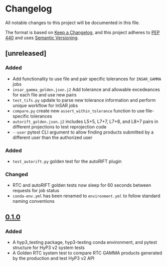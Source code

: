 # Changelog

All notable changes to this project will be documented in this file.

The format is based on [Keep a Changelog](https://keepachangelog.com/en/1.0.0/),
and this project adheres to [PEP 440](https://www.python.org/dev/peps/pep-0440/) 
and uses [Semantic Versioning](https://semver.org/spec/v2.0.0.html).

## [unreleased]

### Added
* Add functionality to use file and pair specific tolerances for `INSAR_GAMMA` jobs
* `insar_gamma_golden.json.j2` Add tolerance and allowable excedeances for each file and use new pairs
* `test_tifs.py` update to parse new tolerance information and perform unique workflow for InSAR jobs
* `compare.py` create new `assert_within_tolerance` function to use file-specific tolerances
* `autorift_golden.json.j2` includes L5+5, L7+7, L7+8, and L8+7 pairs in different projections to test reprojection code
* `--user` pytest CLI argument to allow finding products submitted by a different user than the authorized user

### Added
* `test_autorift.py` golden test for the autoRIFT plugin

### Changed
* RTC and autoRIFT golden tests now sleep for 60 seconds between requests for job status
* `conda-env.yml` has been renamed to `environment.yml` to follow standard naming conventions 

## [0.1.0](https://github.com/ASFHyP3/hyp3-testing/compare/v0.0.0...v0.1.0)

### Added
* A hyp3_testing package, hyp3-testing conda environment, and pytest structure for HyP3 v2 system tests
* A Golden RTC system test to compare RTC GAMMA products generated by the production and test HyP3 v2 API
